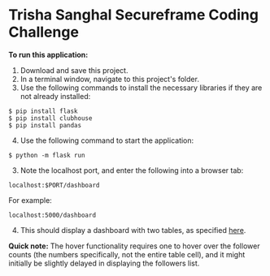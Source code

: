 # Trisha Sanghal Secureframe Coding Challenge
**To run this application:**

1) Download and save this project. 
2) In a terminal window, navigate to this project's folder. 
3) Use the following commands to install the necessary libraries if they are not already installed:
```
$ pip install flask
$ pip install clubhouse
$ pip install pandas
```
4) Use the following command to start the application:
```
$ python -m flask run
```
3) Note the localhost port, and enter the following into a browser tab:
```
localhost:$PORT/dashboard
```
For example:
```
localhost:5000/dashboard
```
4) This should display a dashboard with two tables, as specified [here](https://www.notion.so/Secureframe-Coding-Challenge-3e8fb4a815374e48a9cebceb831796ff). 

**Quick note:** The hover functionality requires one to hover over the follower counts (the numbers specifically, not the entire table cell), and it might initially be slightly delayed in displaying the followers list.
